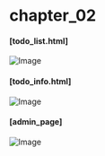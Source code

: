 <h1>chapter_02</h1>
<h4>[todo_list.html]</h4>

![Image](https://github.com/user-attachments/assets/ec0b717f-efde-48ff-aae0-f9c091c5a1b4)
<h4>[todo_info.html]</h4>

![Image](https://github.com/user-attachments/assets/27126a92-8db3-44d2-aab3-685d265db6ca)
<h4>[admin_page]</h4>

![Image](https://github.com/user-attachments/assets/96c74d86-cdbb-4d28-8051-14af84788604)
